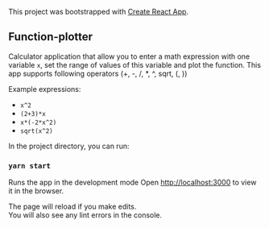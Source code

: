 This project was bootstrapped with [Create React App](https://github.com/facebook/create-react-app).

## Function-plotter

Calculator application that allow you to enter a math expression with one variable `x`,
set the range of values of this variable and plot the function.
This app supports following operators (+, -, /, \*, ^, sqrt, (, ))

Example expressions:

- `x^2`
- `(2+3)*x`
- `x*(-2*x^2)`
- `sqrt(x^2)`

In the project directory, you can run:

### `yarn start`

Runs the app in the development mode
Open [http://localhost:3000](http://localhost:3000) to view it in the browser.

The page will reload if you make edits.<br />
You will also see any lint errors in the console.
